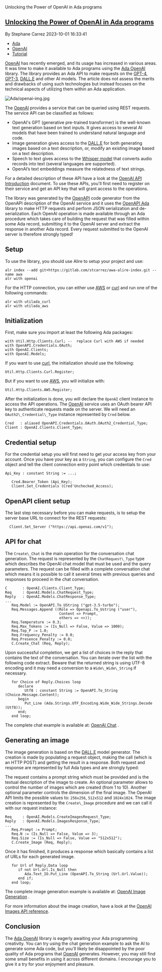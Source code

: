  Unlocking the Power of OpenAI in Ada programs


## [Unlocking the Power of OpenAI in Ada programs](/vacs/blogs/post.html?post=2023/10/01/Unlocking-the-Power-of-OpenAI-in-Ada-programs)

By Stephane Carrez 2023\-10\-01 16:33:41

* [Ada](/vacs/blogs/tagged.html?tag=Ada)
* [OpenAI](/vacs/blogs/tagged.html?tag=OpenAI)
* [Tutorial](/vacs/blogs/tagged.html?tag=Tutorial)


[OpenAI](https://openai.com/) has recently emerged, and its usage has increased in various areas. It was time to make it available to Ada programs using the [Ada OpenAI](https://gitlab.com/stcarrez/ada-openai) library. The library provides an Ada API to make requests on the [GPT-4](https://platform.openai.com/docs/models/gpt-4), [GPT-3](https://platform.openai.com/docs/models/gpt-3-5), [DALL.E](https://platform.openai.com/docs/models/dall-e) and other AI models.  The article does not assess the merits and drawbacks of using such technologies but instead focuses on the technical aspects of utilizing them within an Ada application.

![Ada/openai-img.jpg](/vacs/blogs/images/3801/1603/default/openai-img.jpg)

The [OpenAI](https://openai.com/) provides a service that can be queried using REST requests. The service API can be classified as follows:

* OpenAI's GPT \(generative pre\-trained transformer\) is the well\-known text generation based on text inputs. It gives access to several AI models that have been trained to understand natural language and code.
* Image generation gives access to the [DALL.E](https://platform.openai.com/docs/models/dall-e) for both generating images based on a text description, or, modify an existing image based on a text description.
* Speech to text gives access to the [Whisper model](https://openai.com/research/whisper) that converts audio records into text \(several languages are supported\).
* OpenAI’s text embeddings measure the relatedness of text strings.


For a detailed description of these API have a look at the [OpenAI API Introduction](https://platform.openai.com/docs/introduction) document.  To use these APIs, you'll first need to register on their service and get an API key that will grant access to the operations.

The library was generated by the [OpenAPI](https://github.com/OpenAPITools/openapi-generator) code generator from the OpenAPI description of the OpenAI service and it uses the [OpenAPI Ada](https://github.com/stcarrez/swagger-ada) library to make HTTP requests and perform JSON serialization and de\-serialization. Each OpenAI operation is made available through an Ada procedure which takes care of building the request that was filled within some Ada record, submitting it to the OpenAI server and extract the response in another Ada record. Every request submitted to the OpenAI server is therefore strongly typed\!

## Setup

To use the library, you should use Alire to setup your project and use:

```
alr index --add git+https://gitlab.com/stcarrez/awa-alire-index.git --name awa
alr with openai
```

For the HTTP connection, you can either use [AWS](https://github.com/AdaCore/aws) or [curl](https://curl.se/) and run one of the following commands:

```
alr with utilada_curl
alr with utilada_aws
```

## Initialization

First, make sure you import at least the following Ada packages:

```
with Util.Http.Clients.Curl; --  replace Curl with AWS if needed
with OpenAPI.Credentials.OAuth;
with OpenAI.Clients;
with OpenAI.Models;
```

If you want to use [curl](https://curl.se/), the initialization should use the following:

```
Util.Http.Clients.Curl.Register;
```

But if you want to use [AWS](https://github.com/AdaCore/aws), you will initialize with:

```
Util.Http.Clients.AWS.Register;
```

After the initialization is done, you will declare the `OpenAI` client instance to access the API operations.  The [OpenAI](https://openai.com/) service uses an OAuth bearer API key to authenticate requests made on the server.  We will need an `OAuth2\_Credential\_Type` instance represented by `Cred` below.

```
Cred   : aliased OpenAPI.Credentials.OAuth.OAuth2_Credential_Type;
Client : OpenAI.Clients.Client_Type;
```

## Credential setup

For the credential setup you will first need to get your access key from your account. Once you have your key as a `String`, you can configure the `Cred` object and tell the client connection entry point which credentials to use:

```
Api_Key : constant String := ...;

   Cred.Bearer_Token (Api_Key);
   Client.Set_Credentials (Cred'Unchecked_Access);
```

## OpenAPI client setup

The last step necessary before you can make requests, is to setup the server base URL to connect for the REST requests:

```
  Client.Set_Server ("https://api.openai.com/v1");
```

## API for chat

The `Create\_Chat` is the main operation for the conversation chat generation.  The request is represented by the `ChatRequest\_Type` type which describes the OpenAI chat model that must be used and the query parameters.  The request can be filled with a complete conversation chat which means it is possible to call it several times with previous queries and responses to proceed in the chat conversation.

```
C       : OpenAI.Clients.Client_Type;
Req     : OpenAI.Models.ChatRequest_Type;
Reply   : OpenAI.Models.ChatResponse_Type;
...
   Req.Model := OpenAPI.To_UString ("gpt-3.5-turbo");
   Req.Messages.Append ((Role => Openapi.To_Ustring ("user"),
                         Content => Prompt,
                         others => <>));
   Req.Temperature := 0.3;
   Req.Max_Tokens := (Is_Null => False, Value => 1000);
   Req.Top_P := 1.0;
   Req.Frequency_Penalty := 0.0;
   Req.Presence_Penalty := 0.0;
   C.Create_Chat (Req, Reply);
```

Upon successful completion, we get a list of choices in the reply that contains the text of the conversation. You can iterate over the list with the following code extract.  Beware that the returned string is using UTF\-8 encoding and it may need a conversion to a `Wide\_Wide\_String` if necessary.

```
   for Choice of Reply.Choices loop
      declare
         Utf8 : constant String := OpenAPI.To_String (Choice.Message.Content);
      begin
         Put_Line (Ada.Strings.UTF_Encoding.Wide_Wide_Strings.Decode (Utf8));
      end;
   end loop;
```

The complete chat example is available at: [OpenAI Chat](https://gitlab.com/stcarrez/openai-chat) .

## Generating an image

The image generation is based on the [DALL.E](https://platform.openai.com/docs/models/dall-e) model generator. The creation is made by populating a request object, making the call \(which is an HTTP POST\) and getting the result in a response.  Both request and response are represented by full Ada types and are strongly typed:

The request contains a prompt string which must be provided and is the textual description of the image to create.  An optional parameter allows to control the number of images which are created \(from 1 to 10\). Another optional parameter controls the dimension of the final image.  The OpenAI API limits the possible values to: `256x256`, `512x512` and `1024x1024`.  The image creation is represented by the `Create\_Image` procedure and we can call it with our request instance:

```
Req     : OpenAI.Models.CreateImagesRequest_Type;
Reply   : OpenAI.Models.ImagesResponse_Type;
...
   Req.Prompt := Prompt;
   Req.N := (Is_Null => False, Value => 3);
   Req.Size := (Is_Null => False, Value => "512x512");
   C.Create_Image (Req, Reply);
```

Once it has finished, it produces a response which basically contains a list of URLs for each generated image.

```
   for Url of Reply.Data loop
      if not Url.Url.Is_Null then
         Ada.Text_IO.Put_Line (OpenAPI.To_String (Url.Url.Value));
      end if;
   end loop;
```

The complete image generation example is available at: [OpenAI Image Generation](https://gitlab.com/stcarrez/openai-image) .

For more information about the image creation, have a look at the [OpenAI Images API reference](https://platform.openai.com/docs/api-reference/images).

## Conclusion

The [Ada OpenAI](https://gitlab.com/stcarrez/ada-openai) library is eagerly awaiting your Ada programming creativity.  You can try using the chat generation example to ask the AI to generate some Ada code, but you'll likely be disappointed by the poor quality of Ada programs that [OpenAI](https://openai.com/) generates.  However, you may still find some small benefits in using it across different domains. I encourage you to give it a try for your enjoyment and pleasure.

